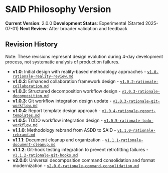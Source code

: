 # SAID Philosophy Version

**Current Version**: 2.0.0
**Development Status**: Experimental (Started 2025-07-01)
**Next Review**: After broader validation and feedback

## Revision History

Note: These revisions represent design evolution during 4-day development process, not systematic analysis of production failures.

- **v1.0**: Initial design with reality-based methodology approaches - [`v1.0-rationale-reality-review.md`](../revision-rationale/v1.0-rationale-reality-review.md)
- **v1.0.2**: Enhanced collaboration framework design - [`v1.0.2-rationale-collaboration.md`](../revision-rationale/v1.0.2-rationale-collaboration.md)
- **v1.0.3**: Structured decomposition workflow design - [`v1.0.3-rationale-decomposition.md`](../revision-rationale/v1.0.3-rationale-decomposition.md)
- **v1.0.3**: Git workflow integration design update - [`v1.0.3-rationale-git-workflow.md`](../revision-rationale/v1.0.3-rationale-git-workflow.md)
- **v1.0.4**: Report template design approach - [`v1.0.4-rationale-report-templates.md`](../revision-rationale/v1.0.4-rationale-report-templates.md)
- **v1.0.5**: TODO workflow integration design - [`v1.0.5-rationale-todo-workflow.md`](../revision-rationale/v1.0.5-rationale-todo-workflow.md)
- **v1.1.0**: Methodology rebrand from ASDD to SAID - [`v1.1.0-rationale-rebrand.md`](../revision-rationale/v1.1.0-rationale-rebrand.md)
- **v1.1.1**: Document cleanup and organization - [`v1.1.1-rationale-document-cleanup.md`](../revision-rationale/v1.1.1-rationale-document-cleanup.md)
- **v1.1.2**: Git-hook testing integration to prevent retrofitting failures - [`v1.1.2-rationale-git-hooks.md`](../revision-rationale/v1.1.2-rationale-git-hooks.md)
- **v2.0.0**: Universal decomposition command consolidation and format modernization - [`v2.0.0-rationale-command-consolidation.md`](../revision-rationale/v2.0.0-rationale-command-consolidation.md)